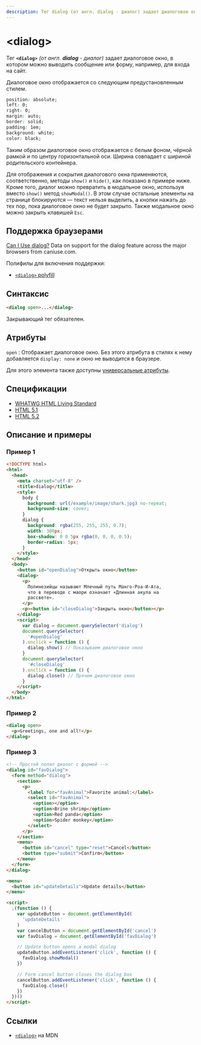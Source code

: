 ```yaml
---
description: Тег dialog (от англ. dialog - диалог) задает диалоговое окно, в котором можно выводить сообщение или форму, например, для входа на сайт
---
```


# &lt;dialog&gt;

Тег **`<dialog>`** _(от англ. **dialog** - диалог)_ задает диалоговое окно, в котором можно выводить сообщение или форму, например, для входа на сайт.

Диалоговое окно отображается со следующим предустановленным стилем.

```css
position: absolute;
left: 0;
right: 0;
margin: auto;
border: solid;
padding: 1em;
background: white;
color: black;
```

Таким образом диалоговое окно отображается с белым фоном, чёрной рамкой и по центру горизонтальной оси. Ширина совпадает с шириной родительского контейнера.

Для отображения и сокрытия диалогового окна применяются, соответственно, методы `show()` и `hide()`, как показано в примере ниже. Кроме того, диалог можно превратить в модальное окно, используя вместо `show()` метод `showModal()`. В этом случае остальные элементы на странице блокируются — текст нельзя выделить, а кнопки нажать до тех пор, пока диалоговое окно не будет закрыто. Также модальное окно можно закрыть клавишей `Esc`.

## Поддержка браузерами

<p class="ciu_embed" data-feature="dialog" data-periods="future_1,current,past_1,past_2">
  <a href="http://caniuse.com/#feat=dialog">Can I Use dialog?</a> Data on support for the dialog feature across the major browsers from caniuse.com.
</p>

Полифилы для включения поддержки:

- [`<dialog>` polyfill](https://github.com/Modernizr/Modernizr/wiki/HTML5-Cross-Browser-Polyfills#dialog)

## Синтаксис

```html
<dialog open>...</dialog>
```

Закрывающий тег обязателен.

## Атрибуты

`open`
: Отображает диалоговое окно. Без этого атрибута в стилях к нему добавляется `display: none` и окно не выводится в браузере.

Для этого элемента также доступны [универсальные атрибуты](uni-attr.md).

## Спецификации

- [WHATWG HTML Living Standard](https://html.spec.whatwg.org/multipage/forms.html#the-dialog-element)
- [HTML 5.1](http://www.w3.org/html/wg/drafts/html/master/interactive-elements.html#the-dialog-element)
- [HTML 5.2](https://www.w3.org/TR/html52/interactive-elements.html#elementdef-dialog)

## Описание и примеры

### Пример 1

```html
<!DOCTYPE html>
<html>
  <head>
    <meta charset="utf-8" />
    <title>dialog</title>
    <style>
      body {
        background: url(/example/image/shark.jpg) no-repeat;
        background-size: cover;
      }
      dialog {
        background: rgba(255, 255, 255, 0.7);
        width: 300px;
        box-shadow: 0 0 5px rgba(0, 0, 0, 0.5);
        border-radius: 5px;
      }
    </style>
  </head>
  <body>
    <button id="openDialog">Открыть окно</button>
    <dialog>
      <p>
        Полинезийцы называют Млечный путь Манго-Роа-И-Ата,
        что в переводе с маори означает «Длинная акула на
        рассвете».
      </p>
      <p><button id="closeDialog">Закрыть окно</button></p>
    </dialog>
    <script>
      var dialog = document.querySelector('dialog')
      document.querySelector(
        '#openDialog'
      ).onclick = function () {
        dialog.show() // Показываем диалоговое окно
      }
      document.querySelector(
        '#closeDialog'
      ).onclick = function () {
        dialog.close() // Прячем диалоговое окно
      }
    </script>
  </body>
</html>
```

### Пример 2

```html
<dialog open>
  <p>Greetings, one and all!</p>
</dialog>
```

### Пример 3

```html
<!-- Простой попап диалог с формой -->
<dialog id="favDialog">
  <form method="dialog">
    <section>
      <p>
        <label for="favAnimal">Favorite animal:</label>
        <select id="favAnimal">
          <option></option>
          <option>Brine shrimp</option>
          <option>Red panda</option>
          <option>Spider monkey</option>
        </select>
      </p>
    </section>
    <menu>
      <button id="cancel" type="reset">Cancel</button>
      <button type="submit">Confirm</button>
    </menu>
  </form>
</dialog>

<menu>
  <button id="updateDetails">Update details</button>
</menu>

<script>
  ;(function () {
    var updateButton = document.getElementById(
      'updateDetails'
    )
    var cancelButton = document.getElementById('cancel')
    var favDialog = document.getElementById('favDialog')

    // Update button opens a modal dialog
    updateButton.addEventListener('click', function () {
      favDialog.showModal()
    })

    // Form cancel button closes the dialog box
    cancelButton.addEventListener('click', function () {
      favDialog.close()
    })
  })()
</script>
```

## Ссылки

- [`<dialog>`](https://developer.mozilla.org/ru/docs/Web/HTML/Element/dialog) на MDN
